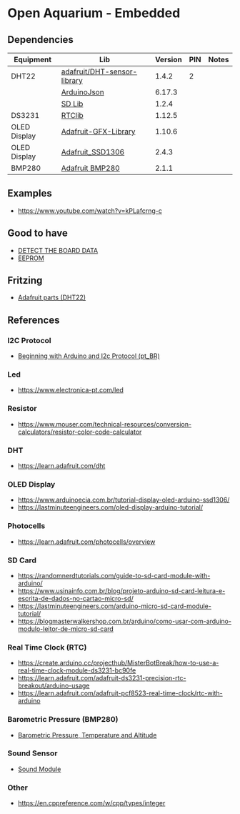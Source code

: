# Open Aquarium - Embedded

## Dependencies

| Equipment    | Lib                                                                           | Version | PIN | Notes |
|--------------|-------------------------------------------------------------------------------|---------|-----|-------|
| DHT22        | [adafruit/DHT-sensor-library](https://github.com/adafruit/DHT-sensor-library) | 1.4.2   | 2   |       |
|              | [ArduinoJson](https://arduinojson.org)                                        | 6.17.3  |     |       |
|              | [SD Lib](https://www.arduino.cc/en/Reference/SD)                              | 1.2.4   |     |       |
| DS3231       | [RTClib](https://github.com/adafruit/RTClib)                                  | 1.12.5  |     |       |
| OLED Display | [Adafruit-GFX-Library](https://github.com/adafruit/Adafruit-GFX-Library)      | 1.10.6  |     |       |
| OLED Display | [Adafruit_SSD1306](https://github.com/adafruit/Adafruit_SSD1306)              | 2.4.3   |     |       |
| BMP280       | [Adafruit BMP280](https://github.com/adafruit/Adafruit_BMP280_Library)        | 2.1.1   |     |       |

## Examples

* https://www.youtube.com/watch?v=kPLafcrng-c

## Good to have

* [DETECT THE BOARD DATA](https://tonygaitatzis-blog.tumblr.com/post/134967126657/determine-arduino-board-programmatically)
* [EEPROM](https://www.arduino.cc/en/Tutorial/LibraryExamples/EEPROMWrite)

## Fritzing

- [Adafruit parts (DHT22)](https://github.com/adafruit/Fritzing-Library/blob/master/AdaFruit.fzbz)

## References

### I2C Protocol

- [Beginning with Arduino and I2c Protocol (pt_BR)](https://cadernodelaboratorio.com.br/iniciando-com-o-arduino-o-protocolo-i2c/)

### Led

- https://www.electronica-pt.com/led

### Resistor

- https://www.mouser.com/technical-resources/conversion-calculators/resistor-color-code-calculator

### DHT

- https://learn.adafruit.com/dht

### OLED Display

- https://www.arduinoecia.com.br/tutorial-display-oled-arduino-ssd1306/
- https://lastminuteengineers.com/oled-display-arduino-tutorial/

### Photocells

- https://learn.adafruit.com/photocells/overview


### SD Card

- https://randomnerdtutorials.com/guide-to-sd-card-module-with-arduino/
- https://www.usinainfo.com.br/blog/projeto-arduino-sd-card-leitura-e-escrita-de-dados-no-cartao-micro-sd/
- https://lastminuteengineers.com/arduino-micro-sd-card-module-tutorial/
- https://blogmasterwalkershop.com.br/arduino/como-usar-com-arduino-modulo-leitor-de-micro-sd-card

### Real Time Clock (RTC)

- https://create.arduino.cc/projecthub/MisterBotBreak/how-to-use-a-real-time-clock-module-ds3231-bc90fe
- https://learn.adafruit.com/adafruit-ds3231-precision-rtc-breakout/arduino-usage
- https://learn.adafruit.com/adafruit-pcf8523-real-time-clock/rtc-with-arduino

### Barometric Pressure (BMP280)

* [Barometric Pressure, Temperature and Altitude](https://www.arduinoecia.com.br/bmp280-pressao-temperatura-altitude/)

### Sound Sensor

- [Sound Module](https://pt.aliexpress.com/item/32530266337.html?spm=a2g0o.detail.0.0.6c603fd2kr8CLq&gps-id=pcDetailBottomMoreThisSeller&scm=1007.13339.169870.0&scm_id=1007.13339.169870.0&scm-url=1007.13339.169870.0&pvid=20c5b25b-54bc-4fd5-96ca-1a44b0beb038&_t=gps-id:pcDetailBottomMoreThisSeller,scm-url:1007.13339.169870.0,pvid:20c5b25b-54bc-4fd5-96ca-1a44b0beb038,tpp_buckets:668%230%23131923%2367_668%230%23131923%2367_668%23888%233325%2313_668%23888%233325%2313_668%232846%238111%231996_668%232717%237566%23838_668%231000022185%231000066058%230_668%233468%2315615%23686_668%232846%238111%231996_668%232717%237566%23838_668%233164%239976%23243_668%233468%2315615%23686)

### Other

* https://en.cppreference.com/w/cpp/types/integer
